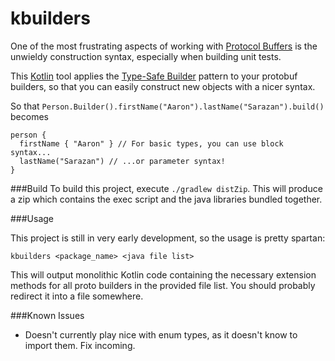 # kbuilders

One of the most frustrating aspects of working with [Protocol Buffers](https://github.com/google/protobuf) is the unwieldy construction syntax, especially when building unit tests.

This [Kotlin](kotlinlang.org) tool applies the [Type-Safe Builder](http://kotlinlang.org/docs/reference/type-safe-builders.html) pattern to your protobuf builders, so that you can easily construct new objects with a nicer syntax.

So that `Person.Builder().firstName("Aaron").lastName("Sarazan").build()` becomes
```
person {
  firstName { "Aaron" } // For basic types, you can use block syntax...
  lastName("Sarazan") // ...or parameter syntax!
}
```

###Build
To build this project, execute `./gradlew distZip`. This will produce a zip which contains the exec script and the java libraries bundled together.

###Usage

This project is still in very early development, so the usage is pretty spartan:

```
kbuilders <package_name> <java file list>
```

This will output monolithic Kotlin code containing the necessary extension methods for all proto builders in the provided file list. You should probably redirect it into a file somewhere.

###Known Issues
* Doesn't currently play nice with enum types, as it doesn't know to import them. Fix incoming.
